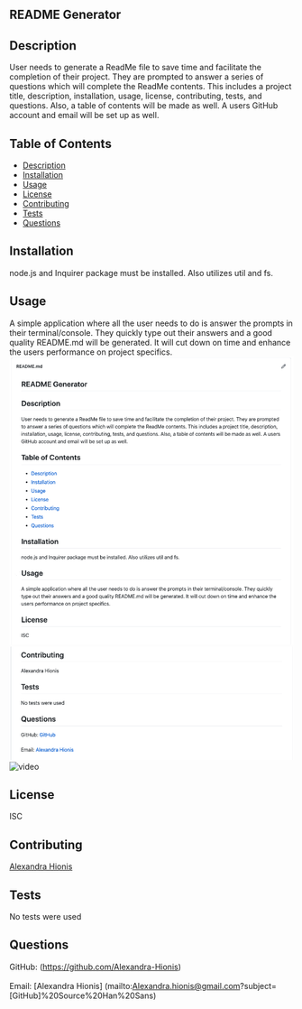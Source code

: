 
## README Generator
## Description
 User needs to generate a ReadMe file to save time and facilitate the completion of their project. They are prompted to answer a series of questions which will complete the ReadMe contents. This includes a project title, description, installation, usage, license, contributing, tests, and questions. Also, a table of contents will be made as well. A users GitHub account and email will be set up as well.
## Table of Contents
- [Description](#description)
- [Installation](#installation)
- [Usage](#usage)
- [License](#license)
- [Contributing](#contributing)
- [Tests](#tests)
- [Questions](#questions)
## Installation
node.js and Inquirer package must be installed. Also utilizes util and fs.
## Usage
A simple application where all the user needs to do is answer the prompts in their terminal/console. They quickly type out their answers and a good quality README.md will be generated. It will cut down on time and enhance the users performance on project specifics.
![image 1](assets/images/sample-1.png)
![image 2](assets/images/sample-2.png)
![video](https://media.giphy.com/media/eaqtFnAFebguCbpscK/giphy.gif)
## License
ISC
## Contributing
[Alexandra Hionis](https://github.com/Alexandra-Hionis/README-Generator)
## Tests
No tests were used
## Questions
GitHub: (https://github.com/Alexandra-Hionis)<br /><br />
Email: [Alexandra Hionis] (mailto:Alexandra.hionis@gmail.com?subject=[GitHub]%20Source%20Han%20Sans)<br /><br />